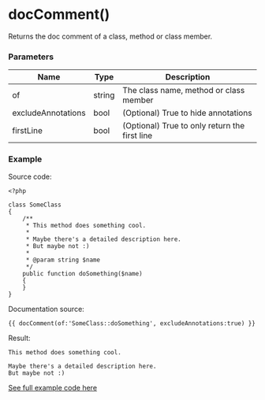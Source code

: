 # docComment()

Returns the doc comment of a class, method or class member.

### Parameters

| Name | Type | Description
| ---- | ---- | -----------
| of | string | The class name, method or class member
| excludeAnnotations | bool | (Optional) True to hide annotations
| firstLine | bool | (Optional) True to only return the first line

### Example

Source code:

```
<?php

class SomeClass
{
    /**
     * This method does something cool.
     *
     * Maybe there's a detailed description here.
     * But maybe not :)
     *
     * @param string $name
     */
    public function doSomething($name)
    {
    }
}
```

Documentation source:

```
{{ docComment(of:'SomeClass::doSomething', excludeAnnotations:true) }}
```

Result:

```
This method does something cool.

Maybe there's a detailed description here.
But maybe not :)
```

[See full example code here](../../examples/functions/docComment)